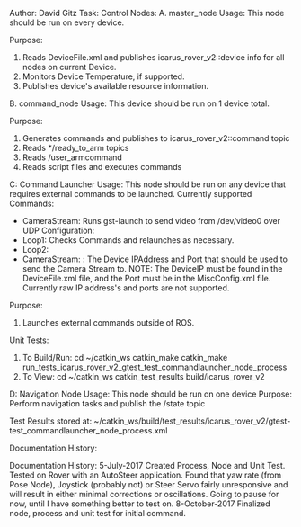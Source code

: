 Author: David Gitz
Task: Control
Nodes:
A. master_node
Usage:
This node should be run on every device.

Purpose:
1. Reads DeviceFile.xml and publishes icarus_rover_v2::device info for all nodes on current Device.
2. Monitors Device Temperature, if supported.
3. Publishes device's available resource information.

B. command_node
Usage: This device should be run on 1 device total.

Purpose:
1. Generates commands and publishes to icarus_rover_v2::command topic
2. Reads */ready_to_arm topics
3. Reads /user_armcommand
4. Reads script files and executes commands

C: Command Launcher
Usage: This node should be run on any device that requires external commands to be launched.
Currently supported Commands:
 * CameraStream: Runs gst-launch to send video from /dev/video0 over UDP
Configuration:
 * Loop1: Checks Commands and relaunches as necessary.
 * Loop2: 
 * CameraStream: <DeviceIP>:<Port> The Device IPAddress and Port that should be used to send the Camera Stream to.  NOTE: The DeviceIP must be found in the DeviceFile.xml file, and the Port must be
   in the MiscConfig.xml file.  Currently raw IP address's and ports are not supported.
   
Purpose:
1. Launches external commands outside of ROS.

Unit Tests:
1. To Build/Run:
    cd ~/catkin_ws
    catkin_make catkin_make run_tests_icarus_rover_v2_gtest_test_commandlauncher_node_process
2. To View:
    cd ~/catkin_ws
    catkin_test_results build/icarus_rover_v2

D: Navigation Node
Usage: This node should be run on one device
Purpose: Perform navigation tasks and publish the /state topic


Test Results stored at:  ~/catkin_ws/build/test_results/icarus_rover_v2/gtest-test_commandlauncher_node_process.xml

Documentation History:

Documentation History:
5-July-2017
Created Process, Node and Unit Test.  Tested on Rover with an AutoSteer application.  Found that yaw rate (from Pose Node), Joystick (probably not) or Steer Servo fairly unresponsive and will result in either minimal corrections or oscillations.  Going to pause for now, until I have something better to test on.
8-October-2017
Finalized node, process and unit test for initial command.


